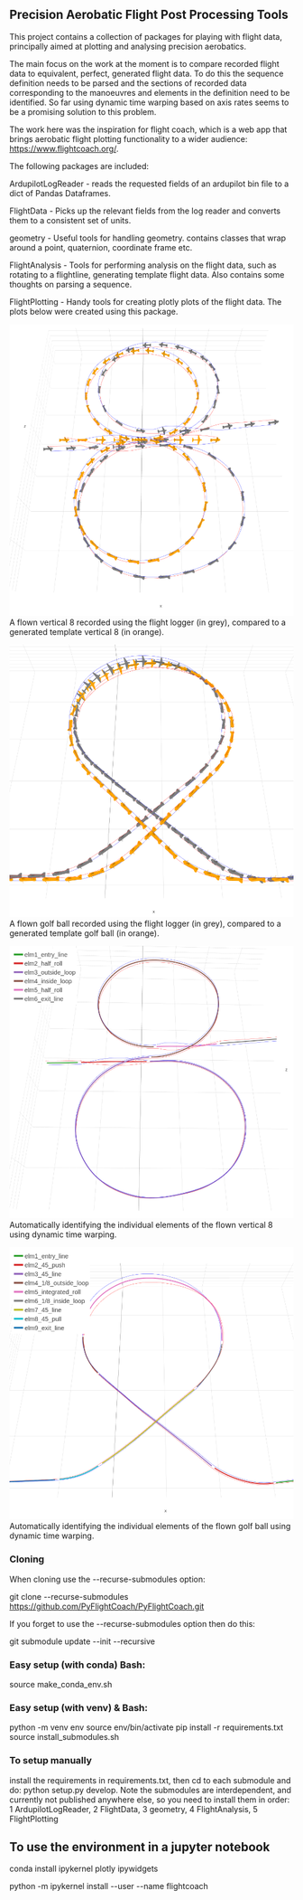## Precision Aerobatic Flight Post Processing Tools

This project contains a collection of packages for playing with flight data, principally aimed at plotting and analysing precision aerobatics. 

The main focus on the work at the moment is to compare recorded flight data to equivalent, perfect, generated flight data. To do this the sequence definition needs to be parsed and the sections of recorded data corresponding to the manoeuvres and elements in the definition need to be identified. So far using dynamic time warping based on axis rates seems to be a promising solution to this problem.

The work here was the inspiration for flight coach, which is a web app that brings aerobatic flight plotting functionality to a wider audience: https://www.flightcoach.org/.

The following packages are included:

ArdupilotLogReader - reads the requested fields of an ardupilot bin file to a dict of Pandas Dataframes. 

FlightData - Picks up the relevant fields from the log reader and converts them to a consistent set of units. 

geometry - Useful tools for handling geometry. contains classes that wrap around a point, quaternion, coordinate frame etc. 

FlightAnalysis - Tools for performing analysis on the flight data, such as rotating to a flightline, generating template flight data. Also contains some thoughts on parsing a sequence.

FlightPlotting - Handy tools for creating plotly plots of the flight data. The plots below were created using this package.

![alt text](https://github.com/PyFlightCoach/PyFlightCoach/blob/main/vertical_8_comparison.png?raw=true)
A flown vertical 8 recorded using the flight logger (in grey), compared to a generated template vertical 8 (in orange). 

![alt text](https://github.com/PyFlightCoach/PyFlightCoach/blob/main/gb_comparison.png?raw=true)
A flown golf ball recorded using the flight logger (in grey), compared to a generated template golf ball (in orange). 

![alt text](https://github.com/PyFlightCoach/PyFlightCoach/blob/main/vertical_8_dtw.png?raw=true)
Automatically identifying the individual elements of the flown vertical 8 using dynamic time warping.


![alt text](https://github.com/PyFlightCoach/PyFlightCoach/blob/main/gb_dtw.png?raw=true)
Automatically identifying the individual elements of the flown golf ball using dynamic time warping.

### Cloning
When cloning use the --recurse-submodules option:

git clone --recurse-submodules https://github.com/PyFlightCoach/PyFlightCoach.git

If you forget to use the --recurse-submodules option then do this:

git submodule update --init --recursive

### Easy setup (with conda) Bash:

source make_conda_env.sh

### Easy setup (with venv) & Bash:

python -m venv env
source env/bin/activate
pip install -r requirements.txt
source install_submodules.sh

### To setup manually

install the requirements in requirements.txt, then cd to each submodule and do: python setup.py develop.
Note the submodules are interdependent, and currently not published anywhere else, so you need to install them in order:
1 ArdupilotLogReader,
2 FlightData,
3 geometry,
4 FlightAnalysis,
5 FlightPlotting


## To use the environment in a jupyter notebook

conda install ipykernel plotly ipywidgets

python -m ipykernel install --user --name flightcoach
